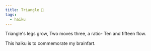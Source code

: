 ```yaml
---
title: Triangle 📐
tags:
  - haiku
---
```

Triangle's legs grow,
Two moves three, a ratio-
Ten and fifteen flow.

This haiku is to commemorate my brainfart.


